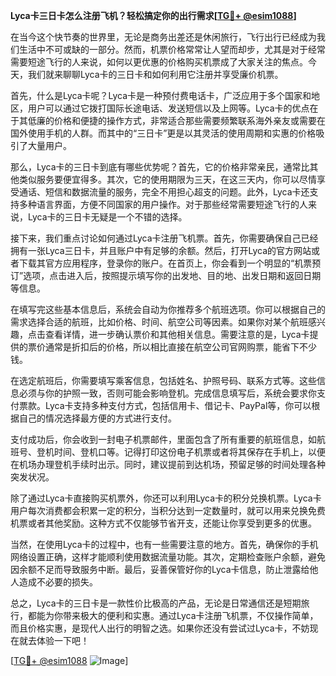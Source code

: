 **Lyca卡三日卡怎么注册飞机？轻松搞定你的出行需求[[TG💪+ @esim1088](https://t.me/s/esim1088)]**

在当今这个快节奏的世界里，无论是商务出差还是休闲旅行，飞行出行已经成为我们生活中不可或缺的一部分。然而，机票价格常常让人望而却步，尤其是对于经常需要短途飞行的人来说，如何以更优惠的价格购买机票成了大家关注的焦点。今天，我们就来聊聊Lyca卡的三日卡和如何利用它注册并享受廉价机票。

首先，什么是Lyca卡呢？Lyca卡是一种预付费电话卡，广泛应用于多个国家和地区，用户可以通过它拨打国际长途电话、发送短信以及上网等。Lyca卡的优点在于其低廉的价格和便捷的操作方式，非常适合那些需要频繁联系海外亲友或需要在国外使用手机的人群。而其中的“三日卡”更是以其灵活的使用周期和实惠的价格吸引了大量用户。

那么，Lyca卡的三日卡到底有哪些优势呢？首先，它的价格非常亲民，通常比其他类似服务要便宜得多。其次，它的使用期限为三天，在这三天内，你可以尽情享受通话、短信和数据流量的服务，完全不用担心超支的问题。此外，Lyca卡还支持多种语言界面，方便不同国家的用户操作。对于那些经常需要短途飞行的人来说，Lyca卡的三日卡无疑是一个不错的选择。

接下来，我们重点讨论如何通过Lyca卡注册飞机票。首先，你需要确保自己已经拥有一张Lyca三日卡，并且账户中有足够的余额。然后，打开Lyca的官方网站或者下载其官方应用程序，登录你的账户。在首页上，你会看到一个明显的“机票预订”选项，点击进入后，按照提示填写你的出发地、目的地、出发日期和返回日期等信息。

在填写完这些基本信息后，系统会自动为你推荐多个航班选项。你可以根据自己的需求选择合适的航班，比如价格、时间、航空公司等因素。如果你对某个航班感兴趣，点击查看详情，进一步确认票价和其他相关信息。需要注意的是，Lyca卡提供的票价通常是折扣后的价格，所以相比直接在航空公司官网购票，能省下不少钱。

在选定航班后，你需要填写乘客信息，包括姓名、护照号码、联系方式等。这些信息必须与你的护照一致，否则可能会影响登机。完成信息填写后，系统会要求你支付票款。Lyca卡支持多种支付方式，包括信用卡、借记卡、PayPal等，你可以根据自己的情况选择最方便的方式进行支付。

支付成功后，你会收到一封电子机票邮件，里面包含了所有重要的航班信息，如航班号、登机时间、登机口等。记得打印这份电子机票或者将其保存在手机上，以便在机场办理登机手续时出示。同时，建议提前到达机场，预留足够的时间处理各种突发状况。

除了通过Lyca卡直接购买机票外，你还可以利用Lyca卡的积分兑换机票。Lyca卡用户每次消费都会积累一定的积分，当积分达到一定数量时，就可以用来兑换免费机票或者其他奖励。这种方式不仅能够节省开支，还能让你享受到更多的优惠。

当然，在使用Lyca卡的过程中，也有一些需要注意的地方。首先，确保你的手机网络设置正确，这样才能顺利使用数据流量功能。其次，定期检查账户余额，避免因余额不足而导致服务中断。最后，妥善保管好你的Lyca卡信息，防止泄露给他人造成不必要的损失。

总之，Lyca卡的三日卡是一款性价比极高的产品，无论是日常通信还是短期旅行，都能为你带来极大的便利和实惠。通过Lyca卡注册飞机票，不仅操作简单，而且价格实惠，是现代人出行的明智之选。如果你还没有尝试过Lyca卡，不妨现在就去体验一下吧！

[[TG💪+ @esim1088](https://t.me/s/esim1088) ![Image](https://i.postimg.cc/4NQfJmqS/Snipaste-2025-05-13-00-14-12.png)]